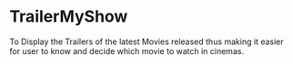 # TrailerMyShow
To Display the Trailers of the latest Movies released thus making it easier for user to know and decide which movie to watch in cinemas.
